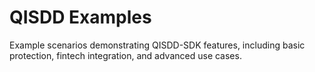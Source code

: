 # QISDD Examples

Example scenarios demonstrating QISDD-SDK features, including basic protection, fintech integration, and advanced use cases. 